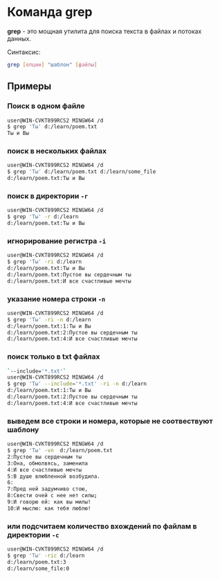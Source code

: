 # Команда grep

**grep** - это мощная утилита для поиска текста в файлах и потоках данных.

Синтаксис:  
```sh
grep [опции] "шаблон" [файлы]
```

## Примеры
### Поиск в одном файле
```sh
user@WIN-CVKT899RCS2 MINGW64 /d
$ grep 'Ты' d:/learn/poem.txt
Ты и Вы
```

### поиск в нескольких файлах
```sh
user@WIN-CVKT899RCS2 MINGW64 /d
$ grep 'Ты' d:/learn/poem.txt d:/learn/some_file
d:/learn/poem.txt:Ты и Вы
```

### поиск в директории `-r`
```sh
user@WIN-CVKT899RCS2 MINGW64 /d
$ grep 'Ты' -r d:/learn
d:/learn/poem.txt:Ты и Вы
```

### игнорирование регистра `-i`
```sh
user@WIN-CVKT899RCS2 MINGW64 /d
$ grep 'Ты' -ri d:/learn
d:/learn/poem.txt:Ты и Вы
d:/learn/poem.txt:Пустое вы сердечным ты
d:/learn/poem.txt:И все счастливые мечты
```


### указание номера строки `-n`
```sh
user@WIN-CVKT899RCS2 MINGW64 /d
$ grep 'Ты' -ri -n d:/learn
d:/learn/poem.txt:1:Ты и Вы
d:/learn/poem.txt:2:Пустое вы сердечным ты
d:/learn/poem.txt:4:И все счастливые мечты
```

### поиск только в txt файлах 
```sh
`--include='*.txt'`
user@WIN-CVKT899RCS2 MINGW64 /d
$ grep 'Ты' --include='*.txt' -ri -n d:/learn
d:/learn/poem.txt:1:Ты и Вы
d:/learn/poem.txt:2:Пустое вы сердечным ты
d:/learn/poem.txt:4:И все счастливые мечты
```

### выведем все строки и номера, которые не соотвествуют шаблону
```sh
user@WIN-CVKT899RCS2 MINGW64 /d
$ grep 'Ты' -vn  d:/learn/poem.txt
2:Пустое вы сердечным ты
3:Она, обмолвясь, заменила
4:И все счастливые мечты
5:В душе влюбленной возбудила.
6:
7:Пред ней задумчиво стою,
8:Свести очей с нее нет силы;
9:И говорю ей: как вы милы!
10:И мыслю: как тебя люблю!
```

### или подсчитаем количество вхождений по файлам в директории `-c`
```sh
user@WIN-CVKT899RCS2 MINGW64 /d
$ grep 'Ты' -ric d:/learn
d:/learn/poem.txt:3
d:/learn/some_file:0
```